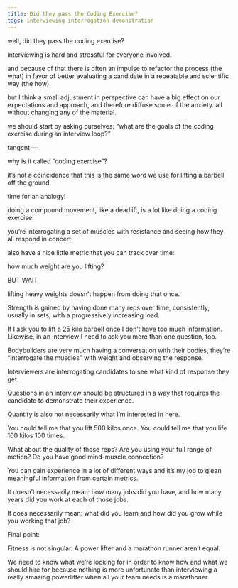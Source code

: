 ```yaml
---
title: Did they pass the Coding Exercise?
tags: interviewing interrogation demonstration
---
```


well, did they pass the coding exercise?

interviewing is hard and stressful for everyone involved.

and because of that there is often an impulse to refactor the process (the what) in favor of better evaluating a candidate in a repeatable and scientific way (the how). 

but I think a small adjustment in perspective can have a big effect on our expectations and approach, and therefore diffuse some of the anxiety. all without changing any of the material. 

we should start by asking ourselves:
“what are the goals of the coding exercise during an interview loop?”

tangent—-

why is it called “coding exercise”?

it’s not a coincidence that this is the same word we use for lifting a barbell off the ground. 

time for an analogy!

doing a compound movement, like a deadlift, is a lot like doing a coding exercise: 

you’re interrogating a set of muscles with resistance and seeing how they all respond in concert. 

also have a nice little metric that you can track over time: 

how much weight are you lifting?

BUT WAIT 

lifting heavy weights doesn’t happen from doing that once. 

Strength is gained by having done many reps over time, consistently, usually in sets, with a progressively increasing load. 

If I ask you to lift a 25 kilo barbell once I don’t have too much information. Likewise, in an interview I need to ask you more than one question, too. 

Bodybuilders are very much having a conversation with their bodies, they’re “interrogate the muscles” with weight and observing the response. 

Interviewers are interrogating candidates to see what kind of response they get. 

Questions in an interview should be structured in a way that requires the candidate to demonstrate their experience. 

Quantity is also not necessarily what I’m interested in here. 

You could tell me that you lift 500 kilos once. 
You could tell me that you life 100 kilos 100 times. 


What about the quality of those reps?
Are you using your full range of motion? 
Do you have good mind-muscle connection?

You can gain experience in a lot of different ways and it’s my job to glean meaningful information from certain metrics. 

It doesn’t necessarily mean: how many jobs did you have, and how many years did you work at each of those jobs. 

It does necessarily mean: what did you learn and how did you grow while you working that job?

Final point:

Fitness is not singular. A power lifter and a marathon runner aren’t equal. 

We need to know what we’re looking for in order to know how and what we should hire for because nothing is more unfortunate than interviewing a really amazing powerlifter when all your team needs is a marathoner.
